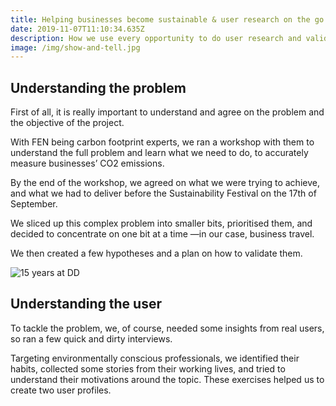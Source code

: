 ```yaml
---
title: Helping businesses become sustainable & user research on the go
date: 2019-11-07T11:10:34.635Z
description: How we use every opportunity to do user research and validate our ideas
image: /img/show-and-tell.jpg
---
```

## Understanding the problem

First of all, it is really important to understand and agree on the problem and the objective of the project.

With FEN being carbon footprint experts, we ran a workshop with them to understand the full problem and learn what we need to do, to accurately measure businesses’ CO2 emissions.

By the end of the workshop, we agreed on what we were trying to achieve, and what we had to deliver before the Sustainability Festival on the 17th of September.

We sliced up this complex problem into smaller bits, prioritised them, and decided to concentrate on one bit at a time —in our case, business travel.

We then created a few hypotheses and a plan on how to validate them.

![15 years at DD](/img/dd_party_051119_sj-84.jpg "Dom's long arms")

## Understanding the user

To tackle the problem, we, of course, needed some insights from real users, so ran a few quick and dirty interviews.

Targeting environmentally conscious professionals, we identified their habits, collected some stories from their working lives, and tried to understand their motivations around the topic. These exercises helped us to create two user profiles.
